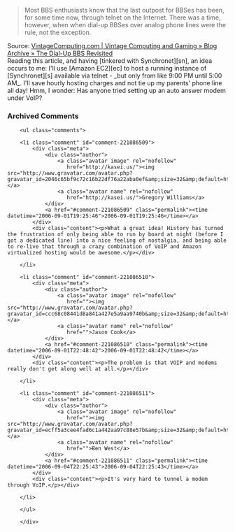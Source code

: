 <blockquote cite="http://www.vintagecomputing.com/index.php/archives/161">Most BBS enthusiasts know that the last outpost for BBSes has been, for some time now, through telnet on the Internet. There was a time, however, when when dial-up BBSes over analog phone lines were the rule, not the exception.</blockquote><div class="quotesource">Source: <a href="http://www.vintagecomputing.com/index.php/archives/161">VintageComputing.com | Vintage Computing and Gaming » Blog Archive » The Dial-Up BBS Revisited</a></div>
Reading this article, and having [tinkered with Synchronet][sn], an idea occurs to me:  I'll use [Amazon EC2][ec] to host a running instance of [Synchronet][s] available via telnet - _but only from like 9:00 PM until 5:00 AM_.  I'll save hourly hosting charges and not tie up my parents' phone line all day!  Hmm, I wonder:  Has anyone tried setting up an auto answer modem under VoIP?

[s]: http://synchro.net
[sn]: http://decafbad.com/blog/2004/12/16/synchronet
[ec]: http://www.amazon.com/gp/browse.html?node=201590011

<div id="comments" class="comments archived-comments">
            <h3>Archived Comments</h3>
            
        <ul class="comments">
            
        <li class="comment" id="comment-221086509">
            <div class="meta">
                <div class="author">
                    <a class="avatar image" rel="nofollow" 
                       href="http://kasei.us/"><img src="http://www.gravatar.com/avatar.php?gravatar_id=2046c65bf9c72c16b22df76a22aba0ef&amp;size=32&amp;default=http://mediacdn.disqus.com/1320279820/images/noavatar32.png"/></a>
                    <a class="avatar name" rel="nofollow" 
                       href="http://kasei.us/">Gregory Williams</a>
                </div>
                <a href="#comment-221086509" class="permalink"><time datetime="2006-09-01T19:25:46">2006-09-01T19:25:46</time></a>
            </div>
            <div class="content"><p>What a great idea! History has turned the frustration of only being able to run by board at night (before I got a dedicated line) into a nice feeling of nostalgia, and being able to re-live that through a crazy combination of VoIP and Amazon virtualized hosting would be awesome.</p></div>
            
        </li>
    
        <li class="comment" id="comment-221086510">
            <div class="meta">
                <div class="author">
                    <a class="avatar image" rel="nofollow" 
                       href=""><img src="http://www.gravatar.com/avatar.php?gravatar_id=ccc68c08441d8a841a427e5a9aa9740b&amp;size=32&amp;default=http://mediacdn.disqus.com/1320279820/images/noavatar32.png"/></a>
                    <a class="avatar name" rel="nofollow" 
                       href="">Jason Cook</a>
                </div>
                <a href="#comment-221086510" class="permalink"><time datetime="2006-09-01T22:48:42">2006-09-01T22:48:42</time></a>
            </div>
            <div class="content"><p>The problem is that VOIP and modems really don't get along well at all.</p></div>
            
        </li>
    
        <li class="comment" id="comment-221086511">
            <div class="meta">
                <div class="author">
                    <a class="avatar image" rel="nofollow" 
                       href=""><img src="http://www.gravatar.com/avatar.php?gravatar_id=ecff5a3cee4fad6c1a442aa97c88e57b&amp;size=32&amp;default=http://mediacdn.disqus.com/1320279820/images/noavatar32.png"/></a>
                    <a class="avatar name" rel="nofollow" 
                       href="">Ben West</a>
                </div>
                <a href="#comment-221086511" class="permalink"><time datetime="2006-09-04T22:25:43">2006-09-04T22:25:43</time></a>
            </div>
            <div class="content"><p>It's very hard to tunnel a modem through VoIP.</p></div>
            
        </li>
    
        </ul>
    
        </div>
    